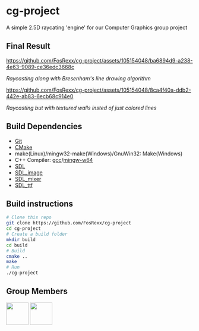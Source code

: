 # cg-project
A simple 2.5D raycating 'engine' for our Computer Graphics group project 

## Final Result
https://github.com/FosRexx/cg-project/assets/105154048/ba6894d9-a238-4e63-9089-ce36edc3668c

*Raycasting along with Bresenham's line drawing algorithm*


https://github.com/FosRexx/cg-project/assets/105154048/8ca4f40a-ddb2-442e-ab83-6ecb68c914e0

*Raycasting but with textured walls insted of just colored lines*

## Build Dependencies
* [Git](https://git-scm.com/)
* [CMake](https://cmake.org/)
* make(Linux)/mingw32-make(Windows)/GnuWin32: Make(Windows)
* C++ Compiler: [gcc](https://gcc.gnu.org/)/[mingw-w64](https://www.mingw-w64.org/)
* [SDL](https://github.com/libsdl-org/SDL)
* [SDL_image](https://github.com/libsdl-org/SDL_image)
* [SDL_mixer](https://github.com/libsdl-org/SDL_mixer)
* [SDL_ttf](https://github.com/libsdl-org/SDL_ttf)

## Build instructions
```sh
# Clone this repo
git clone https://github.com/FosRexx/cg-project
cd cg-project
# Create a build folder
mkdir build
cd build
# Build
cmake ..
make
# Run
./cg-project
```

## Group Members
[<img src="https://github.com/FosRexx.png" width="60px;"/>](https://github.com/FosRexx)
[<img src="https://github.com/MilanRegmiGitH.png" width="60px;"/>](https://github.com/MilanRegmiGitH)

